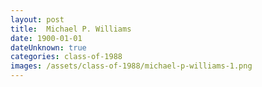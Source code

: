 ```yaml
---
layout: post
title:  Michael P. Williams
date: 1900-01-01
dateUnknown: true
categories: class-of-1988
images: /assets/class-of-1988/michael-p-williams-1.png
---
```



